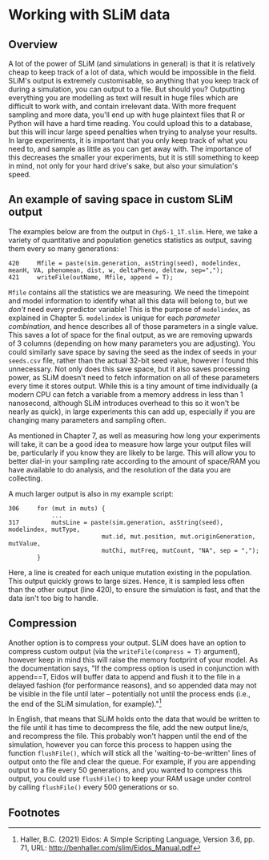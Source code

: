 


# Working with SLiM data

## Overview

A lot of the power of SLiM (and simulations in general) is that it is relatively cheap to keep track
of a lot of data, which would be impossible in the field. SLiM's output is extremely customisable,
so anything that you keep track of during a simulation, you can output to a file. But should you?
Outputting everything you are modelling as text will result in huge files which are difficult to 
work with, and contain irrelevant data. With more frequent sampling and more data, you'll end up with
huge plaintext files that R or Python will have a hard time reading. You could upload this to a 
database, but this will incur large speed penalties when trying to analyse your results. In large
experiments, it is important that you only keep track of what you need to, and sample as little 
as you can get away with. The importance of this decreases the smaller your experiments, but it is
still something to keep in mind, not only for your hard drive's sake, but also your simulation's
speed.


## An example of saving space in custom SLiM output

The examples below are from the output in `Chp5-1_1T.slim`. Here, we take a variety of quantitative
and population genetics statistics as output, saving them every so many generations:


```slim
420 	Mfile = paste(sim.generation, asString(seed), modelindex, meanH, VA, phenomean, dist, w, deltaPheno, deltaw, sep=",");
421	    writeFile(outName, Mfile, append = T);
```

`Mfile` contains all the statistics we are measuring. We need the timepoint and model information to identify what all this data
will belong to, but we _don't_ need every predictor variable! This is the purpose of `modelindex`, as explained in Chapter 5. 
`modelindex` is unique for each _parameter combination_, and hence describes all of those parameters in a single value. This saves
a lot of space for the final output, as we are removing upwards of 3 columns (depending on how many parameters you are adjusting).
You could similarly save space by saving the seed as the index of seeds in your `seeds.csv` file, rather than the actual 32-bit seed
value, however I found this unnecessary. 
Not only does this save space, but it also saves processing power, as SLiM doesn't need to fetch information on all of these parameters
every time it stores output. While this is a tiny amount of time individually (a modern CPU can fetch a variable from a memory address
in less than 1 nanosecond, although SLiM introduces overhead to this so it won't be nearly as quick), in large experiments this can 
add up, especially if you are changing many parameters and sampling often.

As mentioned in Chapter 7, as well as measuring how long your experiments will take, it can be a good idea to measure how large your 
output files will be, particularly if you know they are likely to be large. This will allow you to better dial-in your sampling rate
according to the amount of space/RAM you have available to do analysis, and the resolution of the data you are collecting.

A much larger output is also in my example script:


```slim
306     for (mut in muts) {
            ...
317         mutsLine = paste(sim.generation, asString(seed), modelindex, mutType, 
                          mut.id, mut.position, mut.originGeneration, mutValue, 
                          mutChi, mutFreq, mutCount, "NA", sep = ",");
        }

```

Here, a line is created for each unique mutation existing in the population. This output quickly grows to large sizes. Hence, it is sampled
less often than the other output (line 420), to ensure the simulation is fast, and that the data isn't too big to handle.

## Compression

Another option is to compress your output. SLiM does have an option to compress custom output (via the `writeFile(compress = T)` argument),
however keep in mind this will raise the memory footprint of your model. As the documentation says, \"If the compress option is used in conjunction 
with append==T, Eidos will buffer data to append and flush it to the file in a delayed fashion (for performance reasons), and so appended data 
may not be visible in the file until later – potentially not until the process ends (i.e., the end of the SLiM simulation, for example).\"[^fn9]

In English, that means that SLiM holds onto the data that would be written to the file until it has time to decompress the file, add the new output line/s,
and recompress the file. This probably won't happen until the end of the simulation, however you can force this process to happen using the 
function `flushFile()`, which will stick all the 'waiting-to-be-written' lines of output onto the file and clear the queue. For example, if you are
appending output to a file every 50 generations, and you wanted to compress this output, you could use `flushFile()` to keep your RAM usage under control
by calling `flushFile()` every 500 generations or so.

## Footnotes
[^fn9]: Haller, B.C. (2021) Eidos: A Simple Scripting Language, Version 3.6, pp. 71, URL: http://benhaller.com/slim/Eidos_Manual.pdf 
